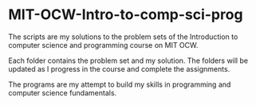 # MIT-OCW-Intro-to-comp-sci-prog


The scripts are my solutions to the problem sets of the Introduction to computer science and programming course on MIT OCW.

Each folder contains the problem set and my solution. The folders will be updated as I progress in the course and complete the assignments.

The programs are my attempt to build my skills in programming and computer science fundamentals. 
